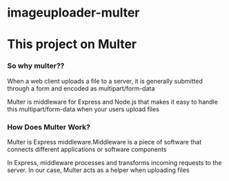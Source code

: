 # imageuploader-multer
<h1>This project on Multer</h1>
<h3>So why multer??</h3>
<p>When a web client uploads a file to a server, it is generally submitted through a form and encoded as multipart/form-data</p>
<p>Multer is middleware for Express and Node.js that makes it easy to handle this multipart/form-data when your users upload files</p>
<h3>How Does Multer Work?</h3>
<p>Multer is Express middleware.Middleware is a piece of software that connects different applications or software components</p>
<p>In Express, middleware processes and transforms incoming requests to the server. In our case, Multer acts as a helper when uploading files</p>
